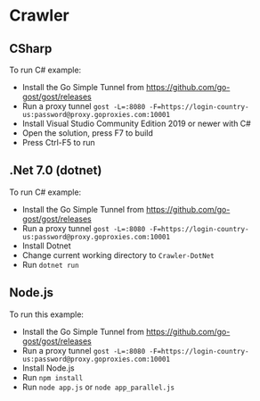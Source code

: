 # Crawler

## CSharp
To run C# example:
* Install the Go Simple Tunnel from https://github.com/go-gost/gost/releases
* Run a proxy tunnel `gost -L=:8080 -F=https://login-country-us:password@proxy.goproxies.com:10001`
* Install Visual Studio Community Edition 2019 or newer with C#
* Open the solution, press F7 to build
* Press Ctrl-F5 to run


## .Net 7.0 (dotnet)
To run C# example:
* Install the Go Simple Tunnel from https://github.com/go-gost/gost/releases
* Run a proxy tunnel `gost -L=:8080 -F=https://login-country-us:password@proxy.goproxies.com:10001`
* Install Dotnet
* Change current working directory to `Crawler-DotNet`
* Run `dotnet run`


## Node.js
To run this example:
* Install the Go Simple Tunnel from https://github.com/go-gost/gost/releases
* Run a proxy tunnel `gost -L=:8080 -F=https://login-country-us:password@proxy.goproxies.com:10001`
* Install Node.js
* Run `npm install`
* Run `node app.js` or `node app_parallel.js`
